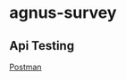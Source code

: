 # agnus-survey

## Api Testing

[Postman](https://www.getpostman.com/collections/d7308076d99f52a0fb54)
